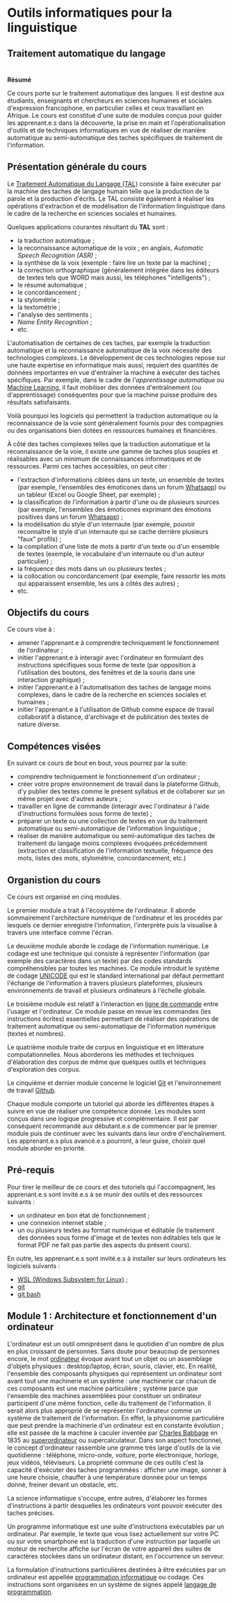# Outils informatiques pour la linguistique
## Traitement automatique du langage
#
**Résumé**

Ce cours porte sur le traitement automatique des langues. Il est destiné aux étudiants, enseignants et chercheurs en sciences humaines et sociales d'expression francophone, en particulier celles et ceux travaillant en Afrique. Le cours est constitué d'une suite de modules conçus pour guider les apprenant.e.s dans la découverte, la prise en main et l'opérationalisation d'outils et de techniques informatiques en vue de réaliser de manière automatique au semi-automatique des taches spécifiques de traitement de l'information.


## Présentation générale du cours

Le [Traitement Automatique du Langage (TAL)](https://fr.wikipedia.org/wiki/Traitement_automatique_des_langues) consiste à faire exécuter par la machine des taches de langage humain telle que la production de la parole et la production d'écrits. Le TAL consiste également à réaliser les opérations d'extraction et de modélisation de l'information linguistique dans le cadre de la recherche en sciences sociales et humaines.

Quelques applications courantes résultant du **TAL** sont :

- la traduction automatique ;
- la reconnaissance automatique de la voix ; en anglais, *Automatic Speech Recognition (ASR)* ;
- la synthèse de la voix (exemple : faire lire un texte par la machine) ;
- la correction orthographique (généralement intégrée dans les éditeurs de textes tels que WORD mais aussi, les téléphones "intelligents") ;
- le résumé automatique ;
- le concordancement ;
- la stylométrie ;
- la textométrie ;
- l'analyse des sentiments ;
- *Name Entity Recognition* ;
- etc.

L'automatisation de certaines de ces taches, par exemple la traduction automatique et la reconnaissance automatique de la voix nécessite des technologies complexes. Le développement de ces technologies repose sur une haute expertise en informatique mais aussi, requiert des quantités de données importantes en vue d'entraîner la machine à exécuter des taches spécifiques. Par exemple, dans le cadre de *l'apprentissage automatique* ou [Machine Learning](https://fr.wikipedia.org/wiki/Apprentissage_automatique), il faut mobiliser des données d'entraînement (ou d'apprentissage) conséquentes pour que la machine puisse produire des résultats satisfaisants.

Voilà pourquoi les logiciels qui permettent la traduction automatique ou la reconnaissance de la voie sont généralement fournis pour des compagnies ou des organisations bien dotées en ressources humaines et financières.

À côté des taches complexes telles que la traduction automatique et la reconnaissance de la voie, il existe une gamme de taches plus souples et réalisables avec un minimum de connaissances informatiques et de ressources. Parmi ces taches accessibles, on peut citer :

- l'extraction d'informations ciblées dans un texte, un ensemble de textes (par exemple, l'ensembles des émoticones dans un forum [Whatsapp](https://fr.wikipedia.org/wiki/WhatsApp)) ou un tableur (Excel ou Google Sheet, par exemple) ;
- la classification de l'information à partir d'une ou de plusieurs sources (par exemple, l'ensembles des émoticones exprimant des émotions positives dans un forum [Whatsapp](https://fr.wikipedia.org/wiki/WhatsApp)) ;
- la modélisation du style d'un internaute (par exemple, pouvoir reconnaître le style d'un internaute qui se cache derrière plusieurs "faux" profils) ;
- la compilation d'une liste de mots à partir d'un texte ou d'un ensemble de textes (exemple, le vocabulaire d'un internaute ou d'un auteur particulier) ;
- la fréquence des mots dans un ou plusieurs textes ;
- la collocation ou concordancement (par exemple, faire ressortir les mots qui apparaissent ensemble, les uns à côtés des autres) ;
- etc.

## Objectifs du cours

Ce cours vise à :

- amener l'apprenant.e à comprendre techniquement le fonctionnement de l'ordinateur ;
- initier l'apprenant.e à interagir avec l'ordinateur en formulant des instructions spécifiques sous forme de texte (par opposition à l'utilisation des boutons, des fenêtres et de la souris dans une interaction graphique) ;
- initier l'apprenant.e à l'automatisation des taches de langage moins complexes, dans le cadre de la recherche en sciences sociales et humaines ;
- initier l'apprenant.e à l'utilisation de Github comme espace de travail collaboratif à distance, d'archivage et de publication des textes de nature diverse.

## Compétences visées

En suivant ce cours de bout en bout, vous pourrez par la suite:

- comprendre techniquement le fonctionnement d'un ordinateur ;
- créer votre propre environnement de travail dans la plateforme Github, d'y publier des textes comme le présent syllabus et de collaborer sur un même projet avec d'autres auteurs ;
- travailler en ligne de commande (interagir avec l'ordinateur à l'aide d'instructions formulées sous forme de texte) ;
- préparer un texte ou une collection de textes en vue du traitement automatique ou semi-automatique de l'information linguistique ;
- réaliser de manière automatique ou semi-automatique des taches de traitement du langage moins complexes évoquées précédemment (extraction et classification de l'information textuelle, fréquence des mots, listes des mots, stylométrie, concordancement, etc.)

## Organistion du cours

Ce cours est organisé en cinq modules.

Le premier module a trait à l'écosystème de l'ordinateur. Il aborde sommairement l'architecture numérique de l'ordinateur et les procédés par lesquels ce dernier enregistre l'information, l'interprète puis la visualise à travers une interface comme l'écran.

Le deuxième module aborde le codage de l'information numérique. Le codage est une technique qui consiste à représenter l'information (par exemple des caractères dans un texte) par des codes standards compréhensibles par toutes les machines. Ce module introduit le système de codage [UNICODE](https://fr.wikipedia.org/wiki/Unicode) qui est le standard international par défaut permettant l'échange de l'information à travers plusieurs plateformes, plusieurs environnements de travail et plusieurs ordinateurs à l'échelle globale.

Le troisième module est relatif à l'interaction en [ligne de commande](https://fr.wikipedia.org/wiki/Interface_en_ligne_de_commande) entre l'usager et l'ordinateur. Ce module passe en revue les commandes (les instructions écrites) essentielles permettant de réaliser des opérations de traitement automatique ou semi-automatique de l'information numérique (textes et nombres).

Le quatrième module traite de corpus en linguistique et en littérature computationnelles. Nous aborderons les méthodes et techniques d'élaboration des corpus de même que quelques outils et techniques d'exploration des corpus.

Le cinquième et dernier module concerne le logiciel [Git](https://fr.wikipedia.org/wiki/Git) et l'environnement de travail [Github](https://github.com/).

Chaque module comporte un tutoriel qui aborde les différentes étapes à suivre en vue de réaliser une compétence donnée. Les modules sont conçus dans une logique progressive et complémentaire. Il est par conséquent recommandé aux débutant.e.s de commencer par le premier module puis de continuer avec les suivants dans leur ordre d'enchaînement. Les apprenant.e.s plus avancé.e.s pourront, à leur guise, choisir quel module aborder en priorité.

## Pré-requis

Pour tirer le meilleur de ce cours et des tutoriels qui l'accompagnent, les apprenant.e.s sont invité.e.s à se munir des outils et des ressources suivants :

- un ordinateur en bon état de fonctionnement ;
- une connexion internet stable ;
- un ou plusieurs textes au format numérique et éditable (le traitement des données sous forme d'image et de textes non éditables tels que le format PDF ne fait pas partie des aspects du présent cours).

En outre, les apprenant.e.s sont invité.e.s à installer sur leurs ordinateurs les logiciels suivants :

- [WSL (Windows Subsystem for Linux)](https://docs.microsoft.com/en-us/windows/wsl/install) ;
- [git](http://git-scm.com/download/win)
- [git bash](https://github-releases.githubusercontent.com)

## Module 1 : Architecture et fonctionnement d'un ordinateur

L'ordinateur est un outil omniprésent dans le quotidien d'un nombre de plus en plus croissant de personnes. Sans doute pour beaucoup de personnes encore, le mot [ordinateur](https://fr.wikipedia.org/wiki/Ordinateur) évoque avant tout un objet ou un assemblage d'objets physiques : desktop/laptop, écran, souris, clavier, etc. En réalité, l'ensemble des composants physiques qui représentent un ordinateur sont avant tout une machinerie et un système : une machinerie car chacun de ces composants est une machine particulière ; système parce que l'ensemble des machines assemblées pour constituer un ordinateur participent d'une même fonction, celle du traitement de l'information. Il serait alors plus approprié de se représenter l'ordinateur comme un système de traitement de l'information. En effet, la physionomie particulière que peut prendre la machinerie d'un ordinateur est en constante évolution ; elle est passée de la machine à caculer inventée par [Charles Babbage](https://fr.wikipedia.org/wiki/Charles_Babbage) en 1835 au [superordinateur](https://fr.wikipedia.org/wiki/Superordinateur) ou supercalculateur. Dans son aspect fonctionnel, le concept d'ordinateur rassemble une gramme très large d'outils de la vie quotidienne : téléphone, micro-onde, voiture, porte électronique, horloge, jeux vidéos, téléviseurs. La propriété commune de ces outils c'est la capacité d'exécuter des taches programmées : afficher une image, sonner à une heure choisie, chauffer à une température donnée pour un temps donné, freiner devant un obstacle, etc.

La science informatique s'occupe, entre autres, d'élaborer les formes d'instructions à partir desquelles les ordinateurs vont pouvoir exécuter des taches précises.

Un programme informatique est une suite d'instructions exécutables par un ordinateur. Par exemple, le texte que vous lisez actuellement sur votre PC ou sur votre smartphone est la traduction d'une instruction par laquelle un moteur de recherche affiche sur l'écran de votre appareil des suites de caractères stockées dans un ordinateur distant, en l'occurrence un serveur.

La formulation d'instructions particulières destinées à être exécutées par un ordinateur est appellée [programmation informatique](https://fr.wikipedia.org/wiki/Programmation_informatique) ou codage. Ces instructions sont organisées en un système de signes appelé [langage de programmation](https://fr.wikipedia.org/wiki/Langage_de_programmation). 